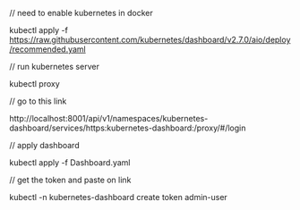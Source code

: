 // need to enable kubernetes in docker

kubectl apply -f https://raw.githubusercontent.com/kubernetes/dashboard/v2.7.0/aio/deploy/recommended.yaml

// run kubernetes server

kubectl proxy

// go to this link

http://localhost:8001/api/v1/namespaces/kubernetes-dashboard/services/https:kubernetes-dashboard:/proxy/#/login

// apply dashboard

kubectl apply -f Dashboard.yaml

// get the token and paste on link

kubectl -n kubernetes-dashboard create token admin-user